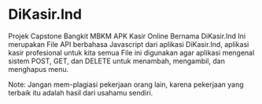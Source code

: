 # DiKasir.Ind
Projek Capstone Bangkit MBKM APK Kasir Online Bernama DiKasir.Ind
Ini merupakan File API berbahasa Javascript dari aplikasi DiKasir.Ind, aplikasi kasir profesional untuk kita semua
File ini digunakan agar aplikasi mengenal sistem POST, GET, dan DELETE untuk menambah, mengambil, dan menghapus menu.

Note:
Jangan mem-plagiasi pekerjaan orang lain, karena pekerjaan yang terbaik itu adalah hasil dari usahamu sendiri.
